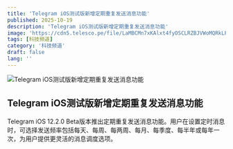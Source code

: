 ```yaml
---
title: 'Telegram iOS测试版新增定期重复发送消息功能'
published: 2025-10-19
description: 'Telegram iOS测试版新增定期重复发送消息功能'
image: 'https://cdn5.telesco.pe/file/LaMBCMn7xKAlxt4fyOSCLRZBJVWoMQRkLPv8-3hEYbv9sI70_ik2O6tcU-95u2iHwJDQa63X_DjBpRFo7Rvrb6kAntL-RLj-LaAXon5G9pnvv8K3YVv3rl1ulP7pSV6_ScJTl0gseKo7RJegrqDpuYfG0FsHQUpqhwDGsC0Hcjwp1-1ioSZc4GhL0d8ZFADNn6ZcRzb2AIxh8vbbK7sZM0L7VyWYHtsHPp-QRpwvB28lip3_SKtolaJecPp1ro35_bf9R4OemzsfDTgm3t5pa19jJX4Hwj_d_qD9vOsAJAuIQZK8gjvkG2Eyt2I_iff6hKcqSQ6ZenkJsKRin9X3hg.jpg'
tags: [科技频道]
category: '科技频道'
draft: false
lang: ''
---
```


![Telegram iOS测试版新增定期重复发送消息功能](https://cdn5.telesco.pe/file/LaMBCMn7xKAlxt4fyOSCLRZBJVWoMQRkLPv8-3hEYbv9sI70_ik2O6tcU-95u2iHwJDQa63X_DjBpRFo7Rvrb6kAntL-RLj-LaAXon5G9pnvv8K3YVv3rl1ulP7pSV6_ScJTl0gseKo7RJegrqDpuYfG0FsHQUpqhwDGsC0Hcjwp1-1ioSZc4GhL0d8ZFADNn6ZcRzb2AIxh8vbbK7sZM0L7VyWYHtsHPp-QRpwvB28lip3_SKtolaJecPp1ro35_bf9R4OemzsfDTgm3t5pa19jJX4Hwj_d_qD9vOsAJAuIQZK8gjvkG2Eyt2I_iff6hKcqSQ6ZenkJsKRin9X3hg.jpg)

## Telegram iOS测试版新增定期重复发送消息功能

Telegram iOS 12.2.0 Beta版本推出定期重复发送消息功能。用户在设置定时消息时，可选择发送频率包括每天、每周、每两周、每月、每季度、每半年或每年一次，为用户提供更灵活的消息调度选项。


